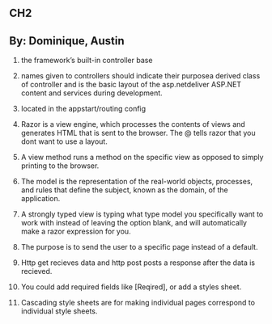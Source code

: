 ## CH2

## By: Dominique, Austin

1. the framework’s built-in controller base
2. names given to controllers should indicate their purposea derived class of controller and is the basic layout of the asp.netdeliver ASP.NET content and services during development.

3. located in the appstart/routing config

4. Razor is a view engine, which processes the contents of views and generates HTML that is sent to the browser. The @ tells razor that you dont want to use a layout.


5. A view method runs a method on the specific view as opposed to simply printing to the browser.

6. The model is the representation of the real-world objects, processes, and rules that define the subject, known as the domain, of the application.

7. A strongly typed view is typing what type model you specifically want to work with instead of leaving the option blank, and will automatically make a razor expression for you.

8. The purpose is to send the user to a specific page instead of a default.

9. Http get recieves data and http post posts a response after the data is recieved.

10. You could add required fields like [Reqired], or add a styles sheet.

11. Cascading style sheets are for making individual pages correspond to individual style sheets. 

